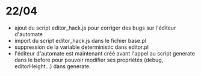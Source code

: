 # 22/04

+ ajout du script editor_hack.js pour corriger des bugs sur l'éditeur d'automate
+ import du script editor_hack.js dans le fichier base.pl
+ suppression de la variable deterministic dans editor.pl
+ l'éditeur d'automate est maintenant créé avant l'appel au script generate dans le before pour pouvoir modifier
ses propriétés (debug, editorHeight...) dans generate.
